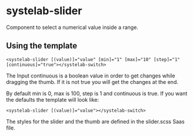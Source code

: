 # systelab-slider

Component to select a numerical value inside a range.

## Using the template

```
<systelab-slider [(value)]="value" [min]="1" [max]="10" [step]="1" [continuous]="true"></systelab-switch>
```

The Input continuous is a boolean value in order to get changes while dragging the thumb. If it is not true you will get the changes at the end.

By default min is 0, max is 100, step is 1 and continuous is true. If you want the defaults the template will look like:

```
<systelab-slider [(value)]="value"></systelab-switch>
```

The styles for the slider and the thumb are defined in the slider.scss Saas file.